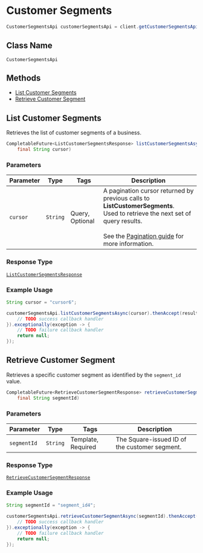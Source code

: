 # Customer Segments

```java
CustomerSegmentsApi customerSegmentsApi = client.getCustomerSegmentsApi();
```

## Class Name

`CustomerSegmentsApi`

## Methods

* [List Customer Segments](/doc/customer-segments.md#list-customer-segments)
* [Retrieve Customer Segment](/doc/customer-segments.md#retrieve-customer-segment)

## List Customer Segments

Retrieves the list of customer segments of a business.

```java
CompletableFuture<ListCustomerSegmentsResponse> listCustomerSegmentsAsync(
    final String cursor)
```

### Parameters

| Parameter | Type | Tags | Description |
|  --- | --- | --- | --- |
| `cursor` | `String` | Query, Optional | A pagination cursor returned by previous calls to __ListCustomerSegments__.<br>Used to retrieve the next set of query results.<br><br>See the [Pagination guide](https://developer.squareup.com/docs/docs/working-with-apis/pagination) for more information. |

### Response Type

[`ListCustomerSegmentsResponse`](/doc/models/list-customer-segments-response.md)

### Example Usage

```java
String cursor = "cursor6";

customerSegmentsApi.listCustomerSegmentsAsync(cursor).thenAccept(result -> {
    // TODO success callback handler
}).exceptionally(exception -> {
    // TODO failure callback handler
    return null;
});
```

## Retrieve Customer Segment

Retrieves a specific customer segment as identified by the `segment_id` value.

```java
CompletableFuture<RetrieveCustomerSegmentResponse> retrieveCustomerSegmentAsync(
    final String segmentId)
```

### Parameters

| Parameter | Type | Tags | Description |
|  --- | --- | --- | --- |
| `segmentId` | `String` | Template, Required | The Square-issued ID of the customer segment. |

### Response Type

[`RetrieveCustomerSegmentResponse`](/doc/models/retrieve-customer-segment-response.md)

### Example Usage

```java
String segmentId = "segment_id4";

customerSegmentsApi.retrieveCustomerSegmentAsync(segmentId).thenAccept(result -> {
    // TODO success callback handler
}).exceptionally(exception -> {
    // TODO failure callback handler
    return null;
});
```

